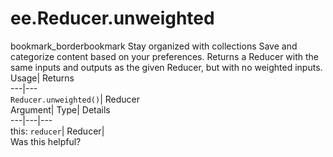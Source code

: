  
#  ee.Reducer.unweighted 
bookmark_borderbookmark Stay organized with collections  Save and categorize content based on your preferences.
Returns a Reducer with the same inputs and outputs as the given Reducer, but with no weighted inputs. 
Usage| Returns  
---|---  
`Reducer.unweighted()`| Reducer  
Argument| Type| Details  
---|---|---  
this: `reducer`| Reducer|   
Was this helpful?
